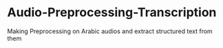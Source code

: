 # Audio-Preprocessing-Transcription
Making Preprocessing on Arabic audios and extract structured text from them
